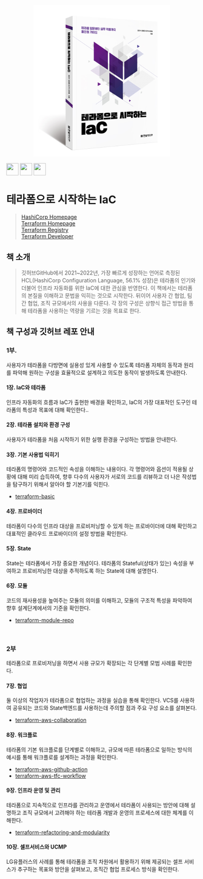 <p align="center">
  <img width="360" src="https://github.com/terraform101/.github/blob/main/profile/terraform_cover.jpg">
</p>

<img height="32" width="32" src="https://cdn.jsdelivr.net/npm/simple-icons@v8/icons/terraform.svg" /> <img height="32" width="32" src="https://freesvg.org/img/Infinity-Symbol.png" /> <img height="32" width="32" src="https://img.icons8.com/external-smashingstocks-mixed-smashing-stocks/256/external-Code-database-and-data-technology-smashingstocks-mixed-smashing-stocks.png" />

# 테라폼으로 시작하는 IaC

> [HashiCorp Homepage](https://www.hashicorp.com/)  
> [Terraform Homepage](https://www.terraform.io/)  
> [Terraform Registry](https://registry.terraform.io/)  
> [Terraform Developer](https://developer.hashicorp.com/terraform)

## 책 소개

> 깃허브GitHub에서 2021~2022년, 가장 빠르게 성장하는 언어로 측정된 HCL(HashiCorp Configuration Language, 56.1% 성장)은 테라폼의 인기와 더불어 인프라 자동화를 위한 IaC에 대한 관심을 반영한다. 이 책에서는 테라폼의 본질을 이해하고 문법을 익히는 것으로 시작한다. 뒤이어 사용자 간 협업, 팀 간 협업, 조직 규모에서의 사용을 다룬다. 각 장의 구성은 상향식 접근 방법을 통해 테라폼을 사용하는 역량을 기르는 것을 목표로 한다.

## 책 구성과 깃허브 레포 안내

### 1부.

사용자가 테라폼을 다방면에 실용성 있게 사용할 수 있도록 테라폼 자체의 동작과 원리를 파악해 원하는 구성을 효율적으로 설계하고 의도한 동작이 발생하도록 안내한다. 

#### 1장. IaC와 테라폼

인프라 자동화의 흐름과 IaC가 출현한 배경을 확인하고, IaC의 가장 대표적인 도구인 테라폼의 특성과 목표에 대해 확인한다..

#### 2장. 테라폼 설치와 환경 구성

사용자가 테라폼을 처음 시작하기 위한 실행 환경을 구성하는  방법을 안내한다.

#### 3장. 기본 사용법 익히기

테라폼의 명령어와 코드적인 속성을 이해하는 내용이다. 각 명령어와 옵션이 적용될 상황에 대해 미리 습득하여, 향후 다수의 사용자가 서로의 코드를 리뷰하고 더 나은 작성법을 탐구하기 위해서 알아야 할 기본기를 익힌다.

- [terraform-basic](https://github.com/terraform101/terraform-basic)

#### 4장. 프로바이더

테라폼이 다수의 인프라 대상을 프로비저닝할 수 있게 하는 프로바이더에 대해 확인하고 대표적인 클라우드 프로바이더의 설정 방법을 확인한다.

#### 5장. State

State는 테라폼에서 가장 중요한 개념이다. 테라폼의 Stateful(상태가 있는) 속성을 부여하고 프로비저닝한 대상을 추적하도록 하는 State에 대해 설명한다.

#### 6장. 모듈

코드의 재사용성을 높여주는 모듈의 의미를 이해하고, 모듈의 구조적 특성을 파악하여 향후 설계단계에서의 기준을 확인한다.

- [terraform-module-repo](https://github.com/terraform101/terraform-module-repo)

<br>

### 2부

테라폼으로 프로비저닝을 하면서 사용 규모가 확장되는 각 단계별 모범 사례를 확인한다.

#### 7장. 협업

둘 이상의 작업자가 테라폼으로 협업하는 과정을 실습을 통해 확인한다. VCS를 사용하여 공유되는 코드와 State백엔드를 사용하는데 주의할 점과 주요 구성 요소를 살펴본다.

- [terraform-aws-collaboration](https://github.com/terraform101/terraform-aws-collaboration)

#### 8장. 워크플로

테라폼의 기본 워크플로를 단계별로 이해하고, 규모에 따른 테라폼으로 일하는 방식의 예시를 통해 워크플로를 설계하는 과정을 확인한다.

- [terraform-aws-github-action](https://github.com/terraform101/terraform-aws-github-action)
- [terraform-aws-tfc-workflow](https://github.com/terraform101/terraform-aws-tfc-workflow)

#### 9장. 인프라 운영 및 관리

테라폼으로 지속적으로 인프라를 관리하고 운영에서 테라폼이 사용되는 방안에 대해 설명하고 조직 규모에서 고려해야 하는 테라폼 개발과 운영의 프로세스에 대한 체계를 이해한다.

- [terraform-refactoring-and-modularity](https://github.com/terraform101/terraform-refactoring-and-modularity)

#### 10장. 셀프서비스와 UCMP

LG유플러스의 사례를 통해 테라폼을 조직 차원에서 활용하기 위해 제공되는 셀프 서비스가 추구하는 목표와 방안을 살펴보고, 조직간 협업 프로세스 방식을 확인한다.
